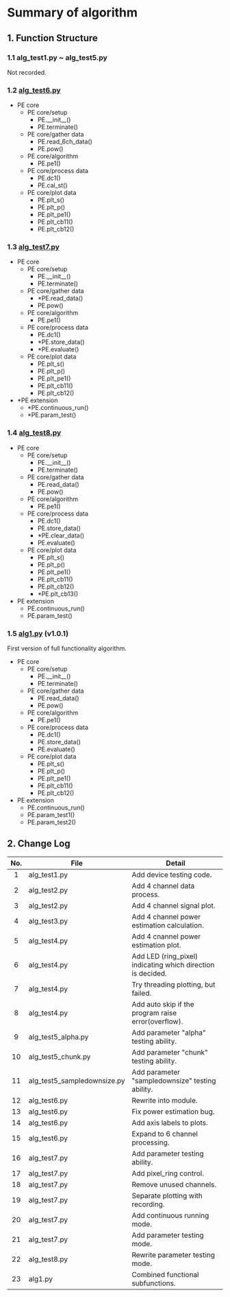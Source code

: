 # Summary of algorithm

## 1. Function Structure

### 1.1 alg_test1.py ~ alg_test5.py

Not recorded.

### 1.2 [alg_test6.py](https://github.com/belongtothenight/SMRBS-ESP32/blob/main/algorithm/alg_test6.py)

- PE core
  - PE core/setup
    - PE.\_\_init__()
    - PE.terminate()
  - PE core/gather data
    - PE.read_6ch_data()
    - PE.pow()
  - PE core/algorithm
    - PE.pe1()
  - PE core/process data
    - PE.dc1()
    - PE.cal_st()
  - PE core/plot data
    - PE.plt_s()
    - PE.plt_p()
    - PE.plt_pe1()
    - PE.plt_cb11()
    - PE.plt_cb12()

### 1.3 [alg_test7.py](https://github.com/belongtothenight/SMRBS-ESP32/blob/main/algorithm/alg_test7.py)

- PE core
  - PE core/setup
    - PE.\_\_init__()
    - PE.terminate()
  - PE core/gather data
    - *PE.read_data()
    - PE.pow()
  - PE core/algorithm
    - PE.pe1()
  - PE core/process data
    - PE.dc1()
    - *PE.store_data()
    - *PE.evaluate()
  - PE core/plot data
    - PE.plt_s()
    - PE.plt_p()
    - PE.plt_pe1()
    - PE.plt_cb11()
    - PE.plt_cb12()
- *PE extension
  - *PE.continuous_run()
  - *PE.param_test()

### 1.4 [alg_test8.py](https://github.com/belongtothenight/SMRBS-ESP32/blob/main/algorithm/alg_test8.py)

- PE core
  - PE core/setup
    - PE.\_\_init__()
    - PE.terminate()
  - PE core/gather data
    - PE.read_data()
    - PE.pow()
  - PE core/algorithm
    - PE.pe1()
  - PE core/process data
    - PE.dc1()
    - PE.store_data()
    - *PE.clear_data()
    - PE.evaluate()
  - PE core/plot data
    - PE.plt_s()
    - PE.plt_p()
    - PE.plt_pe1()
    - PE.plt_cb11()
    - PE.plt_cb12()
    - *PE.plt_cb13()
- PE extension
  - PE.continuous_run()
  - PE.param_test()

### 1.5 [alg1.py](https://github.com/belongtothenight/SMRBS-ESP32/blob/main/algorithm/alg1.py) (v1.0.1)

First version of full functionality algorithm.

- PE core
  - PE core/setup
    - PE.\_\_init__()
    - PE.terminate()
  - PE core/gather data
    - PE.read_data()
    - PE.pow()
  - PE core/algorithm
    - PE.pe1()
  - PE core/process data
    - PE.dc1()
    - PE.store_data()
    - PE.evaluate()
  - PE core/plot data
    - PE.plt_s()
    - PE.plt_p()
    - PE.plt_pe1()
    - PE.plt_cb11()
    - PE.plt_cb12()
- PE extension
  - PE.continuous_run()
  - PE.param_test1()
  - PE.param_test2()

## 2. Change Log

| No. | File                        | Detail                                                      |
| :-: | --------------------------- | ----------------------------------------------------------- |
|  1  | alg_test1.py                | Add device testing code.                                    |
|  2  | alg_test2.py                | Add 4 channel data process.                                 |
|  3  | alg_test2.py                | Add 4 channel signal plot.                                  |
|  4  | alg_test3.py                | Add 4 channel power estimation calculation.                 |
|  5  | alg_test4.py                | Add 4 cnannel power estimation plot.                        |
|  6  | alg_test4.py                | Add LED (ring_pixel) indicating which direction is decided. |
|  7  | alg_test4.py                | Try threading plotting, but failed.                         |
|  8  | alg_test4.py                | Add auto skip if the program raise error(overflow).         |
|  9  | alg_test5_alpha.py          | Add parameter "alpha" testing ability.                      |
| 10  | alg_test5_chunk.py          | Add parameter "chunk" testing ability.                      |
| 11  | alg_test5_sampledownsize.py | Add parameter "sampledownsize" testing ability.             |
| 12  | alg_test6.py                | Rewrite into module.                                        |
| 13  | alg_test6.py                | Fix power estimation bug.                                   |
| 14  | alg_test6.py                | Add axis labels to plots.                                   |
| 15  | alg_test6.py                | Expand to 6 channel processing.                             |
| 16  | alg_test7.py                | Add parameter testing ability.                              |
| 17  | alg_test7.py                | Add pixel_ring control.                                     |
| 18  | alg_test7.py                | Remove unused channels.                                     |
| 19  | alg_test7.py                | Separate plotting with recording.                           |
| 20  | alg_test7.py                | Add continuous running mode.                                |
| 21  | alg_test7.py                | Add parameter testing mode.                                 |
| 22  | alg_test8.py                | Rewrite parameter testing mode.                             |
| 23  | alg1.py                     | Combined functional subfunctions.                           |
